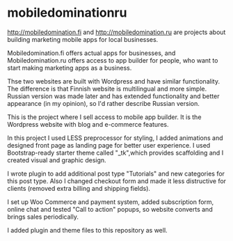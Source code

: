 # mobiledominationru
http://mobiledomination.fi and http://mobiledomination.ru are
projects about building marketing mobile apps for local businesses.

Mobiledomination.fi offers actual apps for businesses, and Mobiledomination.ru offers access to app builder for people, who want to start making marketing apps as a business.

Thse two websites are built with Wordpress and have similar functionality. The difference is that Finnish website is multilingual and more simple. Russian version was made later and has extended functionality and better appearance (in my opinion), so I'd rather describe Russian version. 

This is the project where I sell access to mobile app builder. It is the Wordpress website with blog and e-commerce features.

In this project I used LESS preprocessor for styling, I added animations and designed front page as landing page for better user experience. I used Bootstrap-ready starter theme called "_tk",which provides scaffolding and I created visual and graphic design. 

I wrote plugin to add additional post type "Tutorials" and new categories for this post type. Also I changed checkout form and made it less distructive for clients (removed extra billing and shipping fields).

I set up Woo Commerce and payment system, added subscription form, online chat and tested "Call to action" popups, so website converts and brings sales periodically.

I added plugin and theme files to this repository as well.
